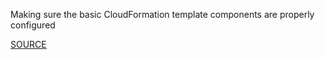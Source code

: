 Making sure the basic CloudFormation template components are properly configured

[SOURCE](https://github.com/aws-cloudformation/cfn-python-lint)